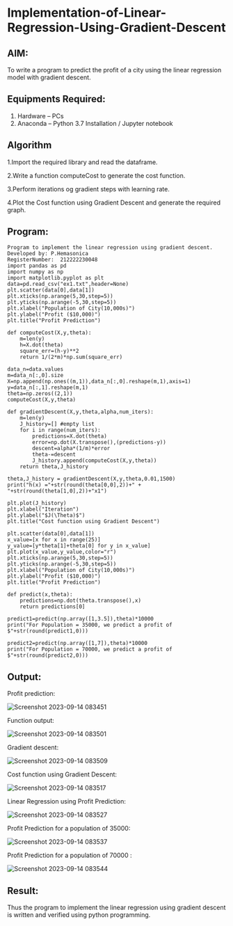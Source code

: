 # Implementation-of-Linear-Regression-Using-Gradient-Descent

## AIM:
To write a program to predict the profit of a city using the linear regression model with gradient descent.

## Equipments Required:
1. Hardware – PCs
2. Anaconda – Python 3.7 Installation / Jupyter notebook

## Algorithm
1.Import the required library and read the dataframe.

2.Write a function computeCost to generate the cost function.

3.Perform iterations og gradient steps with learning rate.

4.Plot the Cost function using Gradient Descent and generate the required graph.
 
## Program:
```
Program to implement the linear regression using gradient descent.
Developed by: P.Hemasonica
RegisterNumber:  212222230048
import pandas as pd
import numpy as np
import matplotlib.pyplot as plt
data=pd.read_csv("ex1.txt",header=None)
plt.scatter(data[0],data[1])
plt.xticks(np.arange(5,30,step=5))
plt.yticks(np.arange(-5,30,step=5))
plt.xlabel("Population of City(10,000s)")
plt.ylabel("Profit ($10,000)")
plt.title("Profit Prediction")

def computeCost(X,y,theta):
    m=len(y) 
    h=X.dot(theta) 
    square_err=(h-y)**2
    return 1/(2*m)*np.sum(square_err) 

data_n=data.values
m=data_n[:,0].size
X=np.append(np.ones((m,1)),data_n[:,0].reshape(m,1),axis=1)
y=data_n[:,1].reshape(m,1)
theta=np.zeros((2,1))
computeCost(X,y,theta) 

def gradientDescent(X,y,theta,alpha,num_iters):
    m=len(y)
    J_history=[] #empty list
    for i in range(num_iters):
        predictions=X.dot(theta)
        error=np.dot(X.transpose(),(predictions-y))
        descent=alpha*(1/m)*error
        theta-=descent
        J_history.append(computeCost(X,y,theta))
    return theta,J_history

theta,J_history = gradientDescent(X,y,theta,0.01,1500)
print("h(x) ="+str(round(theta[0,0],2))+" + "+str(round(theta[1,0],2))+"x1")

plt.plot(J_history)
plt.xlabel("Iteration")
plt.ylabel("$J(\Theta)$")
plt.title("Cost function using Gradient Descent")

plt.scatter(data[0],data[1])
x_value=[x for x in range(25)]
y_value=[y*theta[1]+theta[0] for y in x_value]
plt.plot(x_value,y_value,color="r")
plt.xticks(np.arange(5,30,step=5))
plt.yticks(np.arange(-5,30,step=5))
plt.xlabel("Population of City(10,000s)")
plt.ylabel("Profit ($10,000)")
plt.title("Profit Prediction")

def predict(x,theta):
    predictions=np.dot(theta.transpose(),x)
    return predictions[0]

predict1=predict(np.array([1,3.5]),theta)*10000
print("For Population = 35000, we predict a profit of $"+str(round(predict1,0)))

predict2=predict(np.array([1,7]),theta)*10000
print("For Population = 70000, we predict a profit of $"+str(round(predict2,0)))
```

## Output:
Profit prediction:

![Screenshot 2023-09-14 083451](https://github.com/Hemasonica774/Implementation-of-Linear-Regression-Using-Gradient-Descent/assets/118361409/fb11f0f3-fbb6-4209-98ca-fbffa6566e63)

Function output:

![Screenshot 2023-09-14 083501](https://github.com/Hemasonica774/Implementation-of-Linear-Regression-Using-Gradient-Descent/assets/118361409/ef49b110-e436-401c-a8ec-1cc7d469c7da)

Gradient descent:

![Screenshot 2023-09-14 083509](https://github.com/Hemasonica774/Implementation-of-Linear-Regression-Using-Gradient-Descent/assets/118361409/9cc375be-d5d3-4216-a1a2-a93c99e67927)

Cost function using Gradient Descent:

![Screenshot 2023-09-14 083517](https://github.com/Hemasonica774/Implementation-of-Linear-Regression-Using-Gradient-Descent/assets/118361409/c574b27a-f4c9-4eed-94e0-9ff84d6038a8)

Linear Regression using Profit Prediction:

![Screenshot 2023-09-14 083527](https://github.com/Hemasonica774/Implementation-of-Linear-Regression-Using-Gradient-Descent/assets/118361409/1f1ebc87-83cf-4a4b-8e31-5d877afefbe7)

Profit Prediction for a population of 35000:

![Screenshot 2023-09-14 083537](https://github.com/Hemasonica774/Implementation-of-Linear-Regression-Using-Gradient-Descent/assets/118361409/214abbb8-d131-46af-8935-271baf9bb98a)

Profit Prediction for a population of 70000 :

![Screenshot 2023-09-14 083544](https://github.com/Hemasonica774/Implementation-of-Linear-Regression-Using-Gradient-Descent/assets/118361409/b0250971-da80-4c66-81ab-3a36fd77784b)

## Result:
Thus the program to implement the linear regression using gradient descent is written and verified using python programming.
